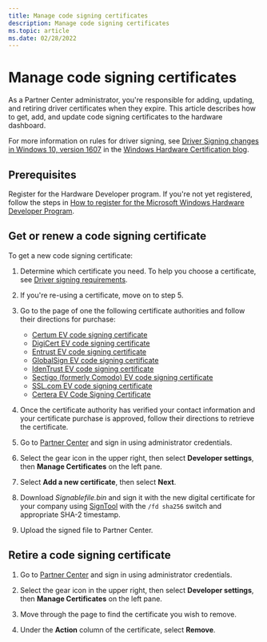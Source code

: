 ```yaml
---
title: Manage code signing certificates
description: Manage code signing certificates
ms.topic: article
ms.date: 02/28/2022
---
```


# Manage code signing certificates

As a Partner Center administrator, you're responsible for adding, updating, and retiring driver certificates when they expire. This article describes how to get, add, and update code signing certificates to the hardware dashboard.

For more information on rules for driver signing, see [Driver Signing changes in Windows 10, version 1607](https://techcommunity.microsoft.com/t5/windows-hardware-certification/driver-signing-changes-in-windows-10-version-1607/ba-p/364894) in the [Windows Hardware Certification blog](https://techcommunity.microsoft.com/t5/windows-hardware-certification/bg-p/WindowsHardwareCertification).

## Prerequisites

Register for the Hardware Developer program. If you're not yet registered, follow the steps in [How to register for the Microsoft Windows Hardware Developer Program](hardware-program-register.md).

## Get or renew a code signing certificate

To get a new code signing certificate:

1. Determine which certificate you need. To help you choose a certificate, see [Driver signing requirements](code-signing-reqs.md).

1. If you're re-using a certificate, move on to step 5.

1. Go to the page of one the following certificate authorities and follow their directions for purchase:

    * [Certum EV code signing certificate](https://shop.certum.eu/data-safety/code-signing-certificates/certum-ev-code-sigining.html)
    * [DigiCert EV code signing certificate](https://www.digicert.com/order/order-1.php)
    * [Entrust EV code signing certificate](https://www.entrustdatacard.com/products/digital-signing-certificates/code-signing-certificates)
    * [GlobalSign EV code signing certificate](https://go.microsoft.com/fwlink/p/?LinkId=620888)
    * [IdenTrust EV code signing certificate](https://www.identrust.com/digital-certificates/trustid-ev-code-signing)
    * [Sectigo (formerly Comodo) EV code signing certificate](https://sectigo.com/ssl-certificates-tls/code-signing)
    * [SSL.com EV code signing certificate](https://www.ssl.com/certificates/ev-code-signing/)
    * [Certera EV Code Signing Certificate](https://certerassl.com/ev-code-signing-certificates)

1. Once the certificate authority has verified your contact information and your certificate purchase is approved, follow their directions to retrieve the certificate.

1. Go to [Partner Center](https://partner.microsoft.com/dashboard) and sign in using administrator credentials.

1. Select the gear icon in the upper right, then select **Developer settings**, then **Manage Certificates** on the left pane.

1. Select **Add a new certificate**, then select **Next**.

1. Download *Signablefile.bin* and sign it with the new digital certificate for your company using [SignTool](/windows/win32/seccrypto/signtool) with the `/fd sha256` switch and appropriate SHA-2 timestamp.

1. Upload the signed file to Partner Center.

## Retire a code signing certificate

1. Go to [Partner Center](https://partner.microsoft.com/dashboard) and sign in using administrator credentials.

1. Select the gear icon in the upper right, then select **Developer settings**, then **Manage Certificates** on the left pane.

1. Move through the page to find the certificate you wish to remove.

1. Under the **Action** column of the certificate, select **Remove**.
